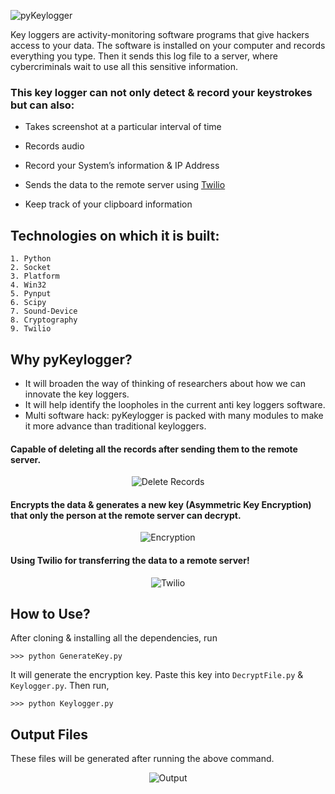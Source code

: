 
![pyKeylogger](https://user-images.githubusercontent.com/77505989/162591491-fc2e14ea-3f2e-4d15-a86e-f0e7394a888d.png)

Key loggers are activity-monitoring software programs that give hackers access to your data. The software is installed on your computer and records everything you type. Then it sends this log file to a server, where cybercriminals wait to use all this sensitive information.

### This key logger can not only detect & record your keystrokes but can also:

- Takes screenshot at a particular interval of time

- Records audio

- Record your System’s information & IP Address

- Sends the data to the remote server using [Twilio](https://www.twilio.com/)

- Keep track of your clipboard information

## Technologies on which it is built:
```
1. Python
2. Socket
3. Platform
4. Win32
5. Pynput
6. Scipy
7. Sound-Device
8. Cryptography
9. Twilio
```
## Why pyKeylogger?

- It will broaden the way of thinking of researchers about how we can innovate the key loggers.
- It will help identify the loopholes in the current anti key loggers software.
- Multi software hack: pyKeylogger is packed with many modules to make it more advance than traditional keyloggers.

#### Capable of deleting all the records after sending them to the remote server.
<p align="center">
  <img src="https://user-images.githubusercontent.com/77505989/162591486-e96ab751-bcd1-47b4-b48d-1dc304e06426.png" alt="Delete Records" />
</p>

#### Encrypts the data & generates a new key (Asymmetric Key Encryption) that only the person at the remote server can decrypt.
<p align="center">
  <img src="https://user-images.githubusercontent.com/77505989/162591487-77b5abd9-ab17-4613-a1f2-6618a70b4c84.png" alt="Encryption" />
</p>

#### Using Twilio for transferring the data to a remote server!
<p align="center">
  <img src="https://user-images.githubusercontent.com/77505989/162591488-6682da11-167a-4848-81de-e09d86561830.png" alt="Twilio" />
</p>




## How to Use?
After cloning & installing all the dependencies, run
```
>>> python GenerateKey.py
```
It will generate the encryption key. Paste this key into `DecryptFile.py` & `Keylogger.py`. Then run,
```
>>> python Keylogger.py
```

## Output Files
These files will be generated after running the above command.
<p align="center">
  <img src="https://github.com/kartik739/keylogger/assets/75537543/fd2379b8-e9b0-448c-a180-99da2fd15f07" alt="Output" />
</p>

